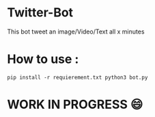 # Twitter-Bot
 
This bot tweet an image/Video/Text all x minutes

# How to use :
``pip install -r requierement.txt
python3 bot.py``

# WORK IN PROGRESS :smile:
